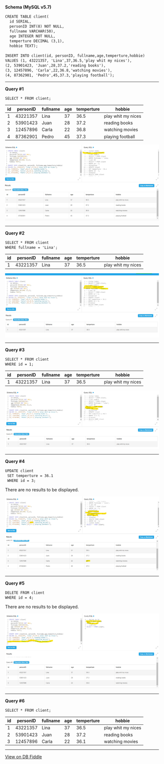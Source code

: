 **Schema (MySQL v5.7)**

    CREATE TABLE client(
      id SERIAL,
      personID INT(8) NOT NULL,
      fullname VARCHAR(50),
      age INTEGER NOT NULL,
      temperture DECIMAL (3,1),
      hobbie TEXT);
      
    INSERT INTO client(id, personID, fullname,age,temperture,hobbie)
    VALUES (1, 43221357, 'Lina',37,36.5,'play whit my nices'),
    (2, 53901423, 'Juan',28,37.2,'reading books'),
    (3, 12457896, 'Carla',22,36.8,'watching movies'),
    (4, 87362901, 'Pedro',45,37.3,'playing football');
    
    

---

**Query #1**

    SELECT * FROM client;

| id  | personID | fullname | age | temperture | hobbie             |
| --- | -------- | -------- | --- | ---------- | ------------------ |
| 1   | 43221357 | Lina     | 37  | 36.5       | play whit my nices |
| 2   | 53901423 | Juan     | 28  | 37.2       | reading books      |
| 3   | 12457896 | Carla    | 22  | 36.8       | watching movies    |
| 4   | 87362901 | Pedro    | 45  | 37.3       | playing football   |

![LIST ALL](../img/MySQL%20list%20all.jpg)

---
**Query #2**

    SELECT * FROM client
    WHERE fullname = 'Lina';

| id  | personID | fullname | age | temperture | hobbie             |
| --- | -------- | -------- | --- | ---------- | ------------------ |
| 1   | 43221357 | Lina     | 37  | 36.5       | play whit my nices |

![LIST BY NAME](../img/MySQL%20list%20by%20name.jpg)

---
**Query #3**

    SELECT * FROM client
    WHERE id = 1;

| id  | personID | fullname | age | temperture | hobbie             |
| --- | -------- | -------- | --- | ---------- | ------------------ |
| 1   | 43221357 | Lina     | 37  | 36.5       | play whit my nices |

![LIST BY ID](../img/MySQL%20list%20by%20id.jpg)

---
**Query #4**

    UPDATE client
     SET temperture = 36.1
     WHERE id = 3;

There are no results to be displayed.

![UPDATE BY ID](../img/MySQL%20update%20by%20id.jpg)

---
**Query #5**

    DELETE FROM client
    WHERE id = 4;

There are no results to be displayed.

![DELETE BY ID](../img/MySQL%20delete%20by%20id.jpg)

---
**Query #6**

    SELECT * FROM client;

| id  | personID | fullname | age | temperture | hobbie             |
| --- | -------- | -------- | --- | ---------- | ------------------ |
| 1   | 43221357 | Lina     | 37  | 36.5       | play whit my nices |
| 2   | 53901423 | Juan     | 28  | 37.2       | reading books      |
| 3   | 12457896 | Carla    | 22  | 36.1       | watching movies    |

---

[View on DB Fiddle](https://www.db-fiddle.com/)
